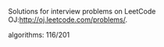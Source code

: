 Solutions for interview problems on LeetCode OJ:http://oj.leetcode.com/problems/. 


algorithms: 116/201
